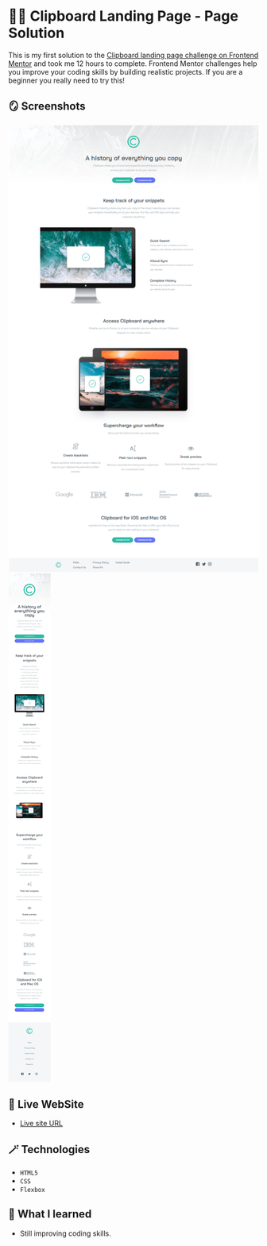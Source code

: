 # 😶‍🌫️ Clipboard Landing Page - Page Solution

This is my first solution to the [Clipboard landing page challenge on Frontend Mentor](https://www.frontendmentor.io/challenges/clipboard-landing-page-5cc9bccd6c4c91111378ecb9/hub) and took me 12 hours to complete. Frontend Mentor challenges help you improve your coding skills by building realistic projects. If you are a beginner you really need to try this!

## 🪞 Screenshots

![](design/solution-desktop-design.png)
![](design/solution-mobile-design.jpg)

## 🎥 Live WebSite

- [Live site URL](https://alexandru-ghergu.github.io/clipboard-landing-page-master/)

## 🪄 Technologies

- `HTML5`
- `CSS`
- `Flexbox`

## 🎢 What I learned

- Still improving coding skills.
